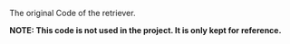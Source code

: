 The original Code of the retriever.

**NOTE: This code is not used in the project. It is only kept for reference.**